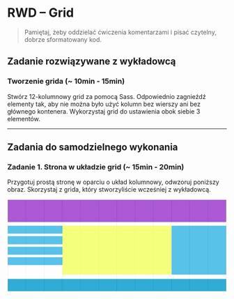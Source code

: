 # RWD &ndash; Grid

> Pamiętaj, żeby oddzielać ćwiczenia komentarzami i pisać czytelny, dobrze sformatowany kod.

## Zadanie rozwiązywane z wykładowcą

### Tworzenie grida (~ 10min - 15min)

Stwórz 12-kolumnowy grid za pomocą Sass. Odpowiednio zagnieźdź elementy tak, aby nie można było użyć kolumn bez wierszy ani bez głównego kontenera. Wykorzystaj grid do ustawienia obok siebie 3 elementów.

-------------------------------------------------------------------------------

## Zadania do samodzielnego wykonania

### Zadanie 1. Strona w układzie grid (~ 15min - 20min)

Przygotuj prostą stronę w oparciu o układ kolumnowy, odwzoruj poniższy obraz. Skorzystaj z grida, który stworzyliście wcześniej z wykładowcą.

![grid](images/grid.jpg)
